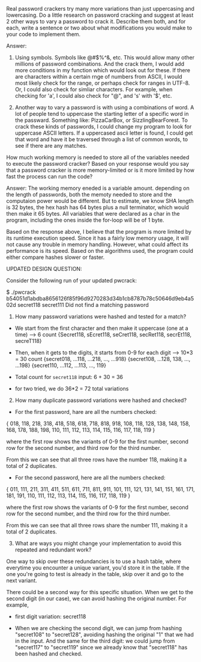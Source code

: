 Real password crackers try many more variations than just uppercasing and lowercasing. Do a little research on password cracking and suggest at least 2 other ways to vary a password to crack it. Describe them both, and for each, write a sentence or two about what modifications you would make to your code to implement them.

Answer:
1) Using symbols. Symbols like @#$%^&, etc. This would allow many other millions of password combinations.
And the crack them, I would add more conditions in my function which would look out for these. If there are characters within a certain rnge of numbers from ASCII, I would most likely check for the range, or perhaps check for ranges in UTF-8. Or, I could also check for simliar characters. For example, when checking for 'a', I could also check for "@", and 's' with '$', etc.

2) Another way to vary a password is with using a combinations of word. A lot of people tend to uppercase the starting letter of a specific word in the passward. Something like: PizzaCarBox, or SizzlingBearForest.
To crack these kinds of passwords, I could change my program to look for uppercase ASCII letters. If a uppercased ascii letter is found, I could get that word and have it be traversed through a list of common words, to see if there are any matches.


How much working memory is needed to store all of the variables needed to execute the password cracker? Based on your response would you say that a password cracker is more memory-limited or is it more limited by how fast the process can run the code?

Answer:
The working memory eneded is a variable amount. depending on the length of passwords, both the memoty needed to store and the computaion power would be different. But to estimate, we know SHA length is 32 bytes, the hex hash has 64 bytes plus a null terminator, which would then make it 65 bytes. All variables that were declared as a char in the program, including the ones inside the for-loop will be of 1 byte.

Based on the response above, I believe that the program is more limited by its runtime execution speed. Since it has a fairly low memory usage, it will not cause any trouble in memory handling. However, what could affect its performance is its speed. Based on the algorithms used, the program could either compare hashes slower or faster.



UPDATED DESIGN QUESTION:

Consider the following run of your updated pwcrack:

$ ./pwcrack b54051d1abdba8656126f85f96d9270283d34b1cb8787b78c50646d9eb4a502d
secret118
secret111
<Press Ctrl-D for end of input>
Did not find a matching password

1) How many password variations were hashed and tested for a match?

- We start from the first character and then make it uppercase (one at a time) --> 6 count
    {Secret118, sEcret118, seCret118, secRet118, secrEt118, secreT118}
- Then, when it gets to the digits, it starts from 0-9 for each digit --> 10*3 = 30 count
    {secret018, ...118, ...218, ..., ...918}
    {secret108, ...128, 138, ..., ...198}
    {secret110, ...112, ...113, ..., 119}

- Total count for `secret118` input: 6 + 30 = 36

- for two tried, we do 36*2 = 72 total variations



2) How many duplicate password variations were hashed and checked?

- For the first password, hare are all the numbers checked:

{
018, 118, 218, 318, 418, 518, 618, 718, 818, 918,
108, 118, 128, 138, 148, 158, 168, 178, 188, 198,
110, 111, 112, 113, 114, 115, 116, 117, 118, 119
}

where the first row shows the variants of 0-9 for the first number, second row for the second number, and third row for the third number.

From this we can see that all three rows have the number 118, making it a total of 2 duplicates.


- For the second password, here are all the numbers checked:

{
011, 111, 211, 311, 411, 511, 611, 711, 811, 911,
101, 111, 121, 131, 141, 151, 161, 171, 181, 191,
110, 111, 112, 113, 114, 115, 116, 117, 118, 119
}

where the first row shows the variants of 0-9 for the first number, second row for the second number, and the third row for the third number.

From this we can see that all three rows share the number 111, making it a total of 2 duplicates.



3) What are ways you might change your implementation to avoid this repeated and redundant work?

One way to skip over these redundancies is to use a hash table, where everytime you encounter a unique variant, you'd store it in the table. If the one you're going to test is already in the table, skip over it and go to the next variant.

There could be a second way for this specific situation. When we get to the second digit (in our case), we can avoid hashing the original number. For example, 

- first digit variation: secret118

- When we are checking the second digit, we can jump from hashing "secret108" to "secret128", avoiding hashing the original "1" that we had in the input. And the same for the third digit: we could jump from "secret117" to "secret119" since we already know that "secret118" has been hashed and checked.
